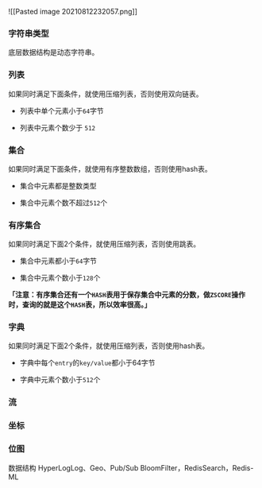  ![[Pasted image 20210812232057.png]]

### 字符串类型
底层数据结构是动态字符串。
### 列表
如果同时满足下面条件，就使用压缩列表，否则使用双向链表。

-   列表中单个元素小于`64`字节
    
-   列表中元素个数少于 `512`

### 集合
如果同时满足下面条件，就使用有序整数数组，否则使用hash表。

-   集合中元素都是整数类型
    
-   集合中元素个数不超过`512`个

### 有序集合
如果同时满足下面2个条件，就使用压缩列表，否则使用跳表。

-   集合中元素都小于`64`字节
    
-   集合中元素个数小于`128`个

**「注意：有序集合还有一个`HASH`表用于保存集合中元素的分数，做`ZSCORE`操作时，查询的就是这个`HASH`表，所以效率很高。」**

### 字典

如果同时满足下面2个条件，就使用压缩列表，否则使用hash表。

-   字典中每个`entry`的`key/value`都小于64字节
    
-   字典中元素个数小于`512`个

### 流
### 坐标
### 位图


数据结构 HyperLogLog、Geo、Pub/Sub   BloomFilter，RedisSearch，Redis-ML